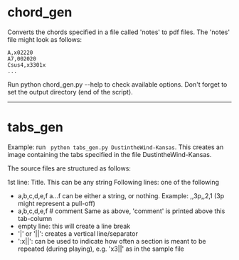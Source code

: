 # chord_gen

Converts the chords specified in a file called 'notes' to pdf files.
The 'notes' file might look as follows:

```
A,x02220
A7,002020
Csus4,x3301x
...
```

Run python chord_gen.py --help to check available options. Don't forget to set the output directory (end of the script).

---

# tabs_gen

Example: run ` python tabs_gen.py DustintheWind-Kansas`.
This creates an image containing the tabs specified in the file DustintheWind-Kansas.

The source files are structured as follows:

1st line: Title. This can be any string
Following lines: one of the following

* a,b,c,d,e,f 
	a...f can be either a string, or nothing. 
	Example: ,,3p,,2,1 (3p might represent a pull-off)
* a,b,c,d,e,f # comment
	Same as above, 'comment' is printed above this tab-column
* empty line: this will create a line break
* '|' or '||': creates a vertical line/separator
* ':x||': can be used to indicate how often a section is meant to be repeated (during playing), e.g. 'x3||' as in the sample file